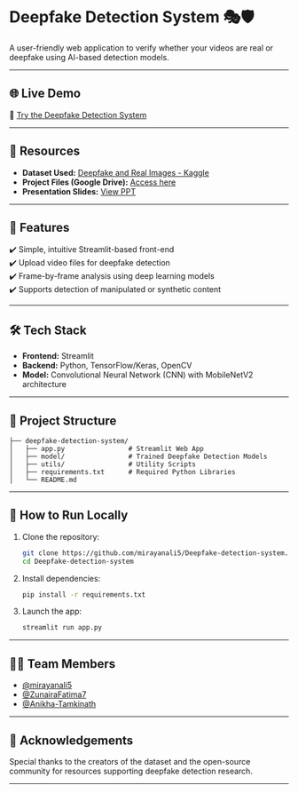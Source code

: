 # Deepfake Detection System 🎭🛡️

A user-friendly web application to verify whether your videos are real or deepfake using AI-based detection models.

---

## 🌐 Live Demo

🔗 [Try the Deepfake Detection System](https://deepfake-detection-system.streamlit.app/)

---

## 📂 Resources

- **Dataset Used:** [Deepfake and Real Images - Kaggle](https://www.kaggle.com/datasets/manjilkarki/deepfake-and-real-images)  
- **Project Files (Google Drive):** [Access here](https://drive.google.com/drive/folders/1r_vc2QHYfN7bJsg1RsacB8VFjSBwev6b?usp=sharing)  
- **Presentation Slides:** [View PPT](https://www.canva.com/design/DAGkFK6l4Ms/-UXwZ4qkf-qVCpAAj9s01Q/view?utlId=he9e0c2d2a6#10)  

---

## 🚀 Features

✔️ Simple, intuitive Streamlit-based front-end  
✔️ Upload video files for deepfake detection  
✔️ Frame-by-frame analysis using deep learning models  
✔️ Supports detection of manipulated or synthetic content  

---

## 🛠️ Tech Stack

- **Frontend:** Streamlit  
- **Backend:** Python, TensorFlow/Keras, OpenCV  
- **Model:** Convolutional Neural Network (CNN) with MobileNetV2 architecture  

---

## 📁 Project Structure

```
├── deepfake-detection-system/
│   ├── app.py                # Streamlit Web App
│   ├── model/                # Trained Deepfake Detection Models
│   ├── utils/                # Utility Scripts
│   ├── requirements.txt      # Required Python Libraries
│   └── README.md
```

---

## 🌟 How to Run Locally

1. Clone the repository:
   ```bash
   git clone https://github.com/mirayanali5/Deepfake-detection-system.git
   cd Deepfake-detection-system
   ```
2. Install dependencies:
   ```bash
   pip install -r requirements.txt
   ```
3. Launch the app:
   ```bash
   streamlit run app.py
   ```

---

## 👨‍💻 Team Members

- [@mirayanali5](https://github.com/mirayanali5)  
- [@ZunairaFatima7](https://github.com/ZunairaFatima7)  
- [@Anikha-Tamkinath](https://github.com/Anikha-Tamkinath)  

---

## 👊 Acknowledgements

Special thanks to the creators of the dataset and the open-source community for resources supporting deepfake detection research.

---
